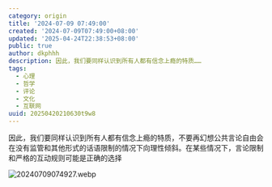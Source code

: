 ```yaml
---
category: origin
title: '2024-07-09 07:49:00'
created: '2024-07-09T07:49:00+08:00'
updated: '2025-04-24T22:38:53+08:00'
public: true
author: dkphhh
description: 因此，我们要同样认识到所有人都有信念上瘾的特质……
tags:
  - 心理
  - 哲学
  - 评论
  - 文化
  - 互联网
uuid: 20250420210630t9w8
---
```


因此，我们要同样认识到所有人都有信念上瘾的特质，不要再幻想公共言论自由会在没有监管和其他形式的话语限制的情况下向理性倾斜。在某些情况下，言论限制和严格的互动规则可能是正确的选择

![20240709074927.webp](https://img.dkphhh.me/20240709074927.webp)
